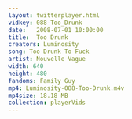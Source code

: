 ```yaml
---
layout: twitterplayer.html
vidkey: 088-Too_Drunk
date:   2008-07-01 10:00:00
title:  Too Drunk
creators: Luminosity
song: Too Drunk To Fuck
artist: Nouvelle Vague
width: 640
height: 480
fandoms: Family Guy
mp4: Luminosity-088-Too-Drunk.m4v
mp4size: 18.18 MB
collection: playerVids
---
```


  <div>
  
  </div>
  